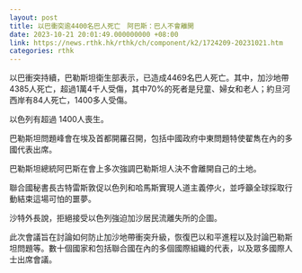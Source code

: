 ```yaml
---
layout: post
title: 以巴衝突逾4400名巴人死亡　阿巴斯：巴人不會離開
date: 2023-10-21 20:01:49.000000000 +08:00
link: https://news.rthk.hk/rthk/ch/component/k2/1724209-20231021.htm
categories: rthk
---
```


以巴衝突持續，巴勒斯坦衛生部表示，已造成4469名巴人死亡。其中，加沙地帶4385人死亡，超過1萬4千人受傷，其中70%的死者是兒童、婦女和老人；約旦河西岸有84人死亡，1400多人受傷。

以色列有超過 1400人喪生。

巴勒斯坦問題峰會在埃及首都開羅召開，包括中國政府中東問題特使翟雋在內的多國代表出席。

巴勒斯坦總統阿巴斯在會上多次強調巴勒斯坦人決不會離開自己的土地。

聯合國秘書長古特雷斯敦促以色列和哈馬斯實現人道主義停火，並呼籲全球採取行動結束這場可怕的噩夢。

沙特外長說，拒絕接受以色列強迫加沙居民流離失所的企圖。

此次會議旨在討論如何防止加沙地帶衝突升級，恢復巴以和平進程以及討論巴勒斯坦問題等。數十個國家和包括聯合國在內的多個國際組織的代表，以及眾多國際人士出席會議。
